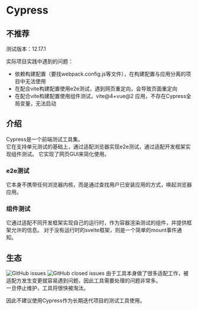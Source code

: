 # Cypress
## 不推荐

测试版本：12.17.1

实际项目实践中遇到的问题：
- 依赖构建配置（要找webpack.config.js等文件），在构建配置与应用分离的项目中无法使用
- 在配合vite构建配置使用e2e测试，遇到网页重定向，会导致页面重定向
- 在配合vite构建配置使用组件测试，vite@4+vue@2 应用，不存在Cypress全局变量，无法启动

## 介绍

Cypress是一个前端测试工具集。  
它在支持单元测试的基础上，通过适配浏览器实现e2e测试，通过适配开发框架实现组件测试。
它实现了网页GUI来简化使用。

### e2e测试
它本身不携带任何浏览器内核，而是通过查找用户已安装应用的方式，唤起浏览器应用。

### 组件测试
它通过适配不同开发框架实现自己的运行时，作为容器渲染测试的组件，并提供框架允许的信息。
对于没有运行时的svelte框架，则是一个简单的mount事件通知。

## 生态
![GitHub issues](https://img.shields.io/github/issues/cypress-io/cypress)  ![GitHub closed issues](https://img.shields.io/github/issues-closed/cypress-io/cypress)
由于工具本身做了很多适配工作，被适配方发生变更就容易遇到问题，因此工具需要处理的问题非常多。  
一旦停止维护，工具将很快被淘汰。

因此不建议使用Cypress作为长期迭代项目的测试工具使用。